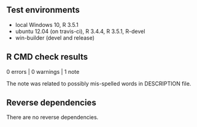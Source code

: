 ## Test environments
* local Windows 10, R 3.5.1
* ubuntu 12.04 (on travis-ci), R 3.4.4, R 3.5.1, R-devel
* win-builder (devel and release)

## R CMD check results

0 errors | 0 warnings | 1 note

The note was related to possibly mis-spelled words in DESCRIPTION file.

## Reverse dependencies

There are no reverse dependencies.

